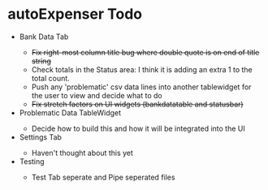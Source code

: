 <h1>autoExpenser Todo</h1>
<ul>
  <li>Bank Data Tab</li>
  <ul>
    <li><strike>Fix right-most column title bug where double quote is on end of title string</strike></li>
    <li><strke>Check totals in the Status area: I think it is adding an extra 1 to the total count.</strike></li>
    <li>Push any 'problematic' csv data lines into another tablewidget for the user to view and decide what to do</li>
    <li><strike>Fix stretch factors on UI widgets (bankdatatable and statusbar)</strike></li>
  </ul>
  <li>Problematic Data TableWidget</li>
  <ul>
    <li>Decide how to build this and how it will be integrated into the UI</li>
  </ul>
  <li>Settings Tab</li>
  <ul>
    <li>Haven't thought about this yet</li>
  </ul>
  <li>Testing</li>
  <ul>
    <li>Test Tab seperate and Pipe seperated files</li>
  </ul>
</ul>
